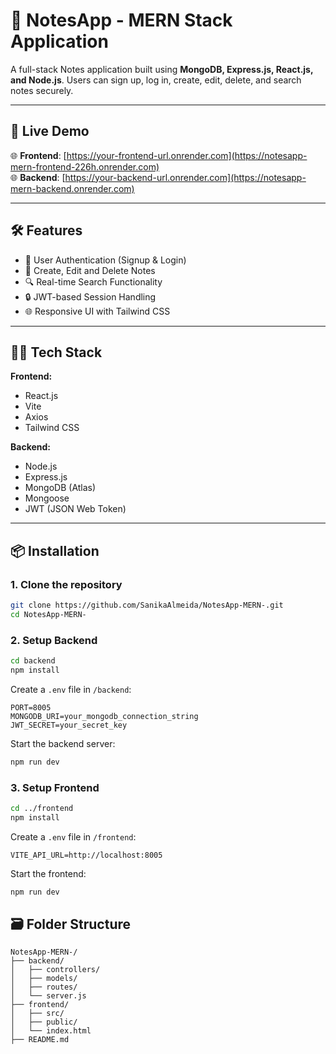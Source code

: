# 📒 NotesApp - MERN Stack Application

A full-stack Notes application built using **MongoDB, Express.js, React.js, and Node.js**. Users can sign up, log in, create, edit, delete, and search notes securely.

---

## 🚀 Live Demo

🌐 **Frontend**: [https://your-frontend-url.onrender.com](https://notesapp-mern-frontend-226h.onrender.com)  
🌐 **Backend**: [https://your-backend-url.onrender.com](https://notesapp-mern-backend.onrender.com)

---

## 🛠️ Features

- 🔐 User Authentication (Signup & Login)
- 📝 Create, Edit and Delete Notes
- 🔍 Real-time Search Functionality
- 🔒 JWT-based Session Handling
- 🌐 Responsive UI with Tailwind CSS

---

## 🧑‍💻 Tech Stack

**Frontend:**
- React.js
- Vite
- Axios
- Tailwind CSS

**Backend:**
- Node.js
- Express.js
- MongoDB (Atlas)
- Mongoose
- JWT (JSON Web Token)

---

## 📦 Installation

### 1. Clone the repository

```bash
git clone https://github.com/SanikaAlmeida/NotesApp-MERN-.git
cd NotesApp-MERN-
```

### 2. Setup Backend

```bash
cd backend
npm install
```

Create a `.env` file in `/backend`:

```env
PORT=8005
MONGODB_URI=your_mongodb_connection_string
JWT_SECRET=your_secret_key
```

Start the backend server:

```bash
npm run dev
```

### 3. Setup Frontend

```bash
cd ../frontend
npm install
```

Create a `.env` file in `/frontend`:

```env
VITE_API_URL=http://localhost:8005
```

Start the frontend:

```bash
npm run dev
```

## 🗃️ Folder Structure

```
NotesApp-MERN-/
├── backend/
│   ├── controllers/
│   ├── models/
│   ├── routes/
│   └── server.js
├── frontend/
│   ├── src/
│   ├── public/
│   └── index.html
├── README.md
```


